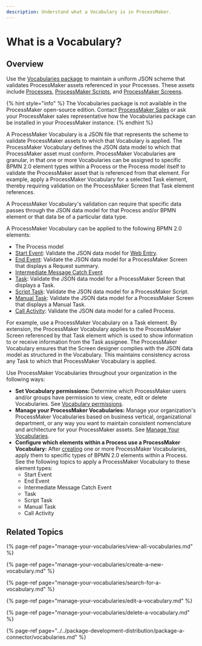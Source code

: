 ```yaml
---
description: Understand what a Vocabulary is in ProcessMaker.
---
```


# What is a Vocabulary?

## Overview

Use the [Vocabularies package](../../package-development-distribution/package-a-connector/vocabularies.md) to maintain a uniform JSON scheme that validates ProcessMaker assets referenced in your Processes. These assets include [Processes](../viewing-processes/what-is-a-process.md), [ProcessMaker Scripts](../scripts/what-is-a-script.md), and [ProcessMaker Screens](../design-forms/what-is-a-form.md).

{% hint style="info" %}
The Vocabularies package is not available in the ProcessMaker open-source edition. Contact [ProcessMaker Sales](mailto:sales@processmaker.com) or ask your ProcessMaker sales representative how the Vocabularies package can be installed in your ProcessMaker instance.
{% endhint %}

A ProcessMaker Vocabulary is a JSON file that represents the scheme to validate ProcessMaker assets to which that Vocabulary is applied. The ProcessMaker Vocabulary defines the JSON data model to which that ProcessMaker asset must conform. ProcessMaker Vocabularies are granular, in that one or more Vocabularies can be assigned to specific BPMN 2.0 element types within a Process or the Process model itself to validate the ProcessMaker asset that is referenced from that element. For example, apply a ProcessMaker Vocabulary for a selected Task element, thereby requiring validation on the ProcessMaker Screen that Task element references.

A ProcessMaker Vocabulary's validation can require that specific data passes through the JSON data model for that Process and/or BPMN element or that data be of a particular data type.

A ProcessMaker Vocabulary can be applied to the following BPMN 2.0 elements:

* The Process model
* [Start Event](../process-design/model-your-process/process-modeling-element-descriptions.md#start-event): Validate the JSON data model for [Web Entry](../../package-development-distribution/package-a-connector/web-entry.md).
* [End Event](../process-design/model-your-process/process-modeling-element-descriptions.md#end-event): Validate the JSON data model for a ProcessMaker Screen that displays a Request summary.
* [Intermediate Message Catch Event](../process-design/model-your-process/process-modeling-element-descriptions.md#intermediate-message-catch-event)
* [Task](../process-design/model-your-process/process-modeling-element-descriptions.md#task): Validate the JSON data model for a ProcessMaker Screen that displays a Task.
* [Script Task](../process-design/model-your-process/process-modeling-element-descriptions.md#script-task): Validate the JSON data model for a ProcessMaker Script.
* [Manual Task](../process-design/model-your-process/process-modeling-element-descriptions.md#manual-task): Validate the JSON data model for a ProcessMaker Screen that displays a Manual Task.
* [Call Activity](../process-design/model-your-process/process-modeling-element-descriptions.md#call-activity): Validate the JSON data model for a called Process.

For example, use a ProcessMaker Vocabulary on a Task element. By extension, the ProcessMaker Vocabulary applies to the ProcessMaker Screen referenced by that Task element which is used to show information to or receive information from the Task assignee. The ProcessMaker Vocabulary ensures that the Screen designer complies with the JSON data model as structured in the Vocabulary. This maintains consistency across any Task to which that ProcessMaker Vocabulary is applied.

Use ProcessMaker Vocabularies throughout your organization in the following ways:

* **Set Vocabulary permissions:** Determine which ProcessMaker users and/or groups have permission to view, create, edit or delete Vocabularies. See [Vocabulary permissions](../../processmaker-administration/permission-descriptions-for-users-and-groups.md#vocabularies).
* **Manage your ProcessMaker Vocabularies:** Manage your organization's ProcessMaker Vocabularies based on business vertical, organizational department, or any way you want to maintain consistent nomenclature and architecture for your ProcessMaker assets. See [Manage Your Vocabularies](manage-your-vocabularies/).
* **Configure which elements within a Process use a ProcessMaker Vocabulary:** After [creating](../environment-variable-management/manage-your-environment-variables/create-a-new-environment-variable.md#create-a-new-processmaker-environment-variable) one or more ProcessMaker Vocabularies, apply them to specific types of BPMN 2.0 elements within a Process. See the following topics to apply a ProcessMaker Vocabulary to these element types:
  * Start Event
  * End Event
  * Intermediate Message Catch Event
  * Task
  * Script Task
  * Manual Task
  * Call Activity

## Related Topics

{% page-ref page="manage-your-vocabularies/view-all-vocabularies.md" %}

{% page-ref page="manage-your-vocabularies/create-a-new-vocabulary.md" %}

{% page-ref page="manage-your-vocabularies/search-for-a-vocabulary.md" %}

{% page-ref page="manage-your-vocabularies/edit-a-vocabulary.md" %}

{% page-ref page="manage-your-vocabularies/delete-a-vocabulary.md" %}

{% page-ref page="../../package-development-distribution/package-a-connector/vocabularies.md" %}

